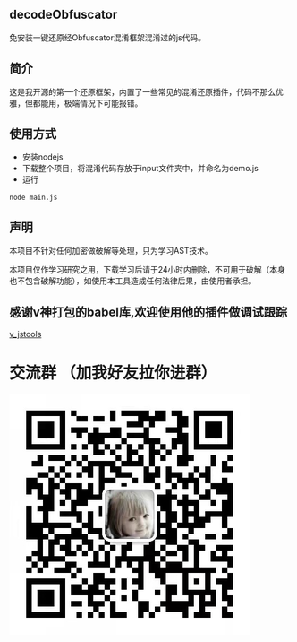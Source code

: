 ## decodeObfuscator

免安装一键还原经Obfuscator混淆框架混淆过的js代码。

## 简介

这是我开源的第一个还原框架，内置了一些常见的混淆还原插件，代码不那么优雅，但都能用，极端情况下可能报错。

## 使用方式

+ 安装nodejs
+ 下载整个项目，将混淆代码存放于input文件夹中，并命名为demo.js
+ 运行
```shell
node main.js
```

## 声明

本项目不针对任何加密做破解等处理，只为学习AST技术。

本项目仅作学习研究之用，下载学习后请于24小时内删除，不可用于破解（本身也不包含破解功能），如使用本工具造成任何法律后果，由使用者承担。

## 感谢v神打包的babel库,欢迎使用他的插件做调试跟踪

[v_jstools](https://github.com/cilame/v_jstools)


# 交流群 （加我好友拉你进群）

![Test](https://github.com/Tsaiboss/ControlFlow/blob/main/QR%20code/%E5%BE%AE%E4%BF%A1%E5%8F%B7.jpg) 
